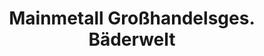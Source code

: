 ---
title: "Mainmetall Großhandelsges. Bäderwelt"
url: /linden/mainmetall-grosshandelsges-baederwelt/
shop: Kleidung
---